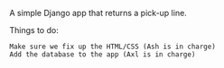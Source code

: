 A simple Django app that returns a pick-up line.

Things to do:
	
	Make sure we fix up the HTML/CSS (Ash is in charge)
	Add the database to the app (Axl is in charge)



